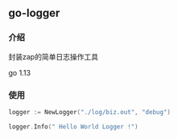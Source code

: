 ## go-logger

### 介绍
封装zap的简单日志操作工具

go 1.13

### 使用

```go
logger := NewLogger("./log/biz.out", "debug")

logger.Info(" Hello World Logger !")
```
